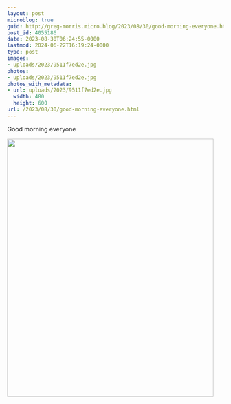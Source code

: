 ```yaml
---
layout: post
microblog: true
guid: http://greg-morris.micro.blog/2023/08/30/good-morning-everyone.html
post_id: 4055186
date: 2023-08-30T06:24:55-0000
lastmod: 2024-06-22T16:19:24-0000
type: post
images:
- uploads/2023/9511f7ed2e.jpg
photos:
- uploads/2023/9511f7ed2e.jpg
photos_with_metadata:
- url: uploads/2023/9511f7ed2e.jpg
  width: 480
  height: 600
url: /2023/08/30/good-morning-everyone.html
---
```

Good morning everyone 

<img src="uploads/2023/9511f7ed2e.jpg" width="480" height="600" alt="">
